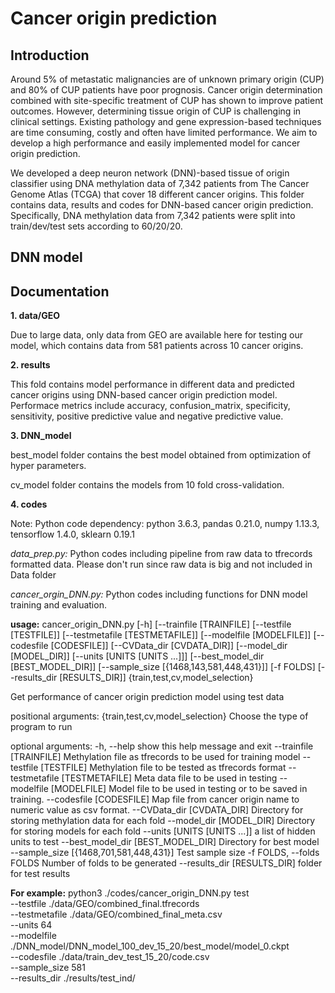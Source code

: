 
# Cancer origin prediction
## Introduction
   Around 5% of metastatic malignancies are of unknown primary origin (CUP) and 80% of CUP patients have poor prognosis. Cancer origin determination combined with site-specific treatment of CUP has shown to improve patient outcomes. However, determining tissue origin of CUP is challenging in clinical settings. Existing pathology and gene expression-based techniques are time consuming, costly and often have limited performance. We aim to develop a high performance and easily implemented model for cancer origin prediction.
   
   We developed a deep neuron network (DNN)-based tissue of origin classifier using DNA methylation data of 7,342 patients from The Cancer Genome Atlas (TCGA) that cover 18 different cancer origins. 
This folder contains data, results and codes for DNN-based cancer origin prediction. Specifically, DNA methylation data from 7,342 patients were split into train/dev/test sets according to 60/20/20.

## DNN model
## Documentation
**1. data/GEO**

  Due to large data, only data from GEO are available here for testing our model, which contains data from 581 patients across 10 cancer origins.

**2. results**
   
   This fold contains model performance in different data and predicted cancer origins using DNN-based cancer origin prediction model. Performace metrics include accuracy,  confusion_matrix, specificity, sensitivity, positive predictive value and negative predictive value.

**3. DNN_model**
   
   best_model folder contains the best model obtained from optimization of hyper parameters.
   
   cv_model folder contains the models from 10 fold cross-validation.

**4. codes**

   Note: Python code dependency: python 3.6.3, pandas 0.21.0, numpy 1.13.3, tensorflow 1.4.0, sklearn 0.19.1
   
   *data_prep.py:* Python codes including pipeline from raw data to tfrecords formatted data. Please don't run since raw data is big and not included in Data folder

   *cancer_orgin_DNN.py:*  Python codes including functions for DNN model training and evaluation.



   **usage:**
   cancer_origin_DNN.py [-h]  [--trainfile [TRAINFILE]
                              [--testfile [TESTFILE]]
                              [--testmetafile [TESTMETAFILE]]
										[--modelfile [MODELFILE]]
										[--codesfile [CODESFILE]]
                               [--CVData_dir [CVDATA_DIR]]
                               [--model_dir [MODEL_DIR]]
                               [--units [UNITS [UNITS ...]]]
                               [--best_model_dir [BEST_MODEL_DIR]]
                               [--sample_size [{1468,143,581,448,431}]]
                               [-f FOLDS] [--results_dir [RESULTS_DIR]]
                               {train,test,cv,model_selection}

   Get performance of cancer origin prediction model using test data

   positional arguments:
     {train,test,cv,model_selection}
                           Choose the type of program to run

   optional arguments:
     -h, --help            show this help message and exit
     --trainfile [TRAINFILE]
                           Methylation file as tfrecords to be used for training model
     --testfile [TESTFILE]
                           Methylation file to be tested as tfrecords format
     --testmetafile [TESTMETAFILE]
                           Meta data file to be used in testing
     --modelfile [MODELFILE]
                           Model file to be used in testing or to be saved in training.
     --codesfile [CODESFILE]
                           Map file from cancer origin name to numeric value as csv format.
     --CVData_dir [CVDATA_DIR]
                           Directory for storing methylation data for each fold
     --model_dir [MODEL_DIR]
                           Directory for storing models for each fold
     --units [UNITS [UNITS ...]]
                           a list of hidden units to test
     --best_model_dir [BEST_MODEL_DIR]
                           Directory for best model
     --sample_size [{1468,701,581,448,431}]
                           Test sample size
     -f FOLDS, --folds FOLDS
                           Number of folds to be generated
     --results_dir [RESULTS_DIR]
                           folder for test results

   **For example:**
   python3 ./codes/cancer_origin_DNN.py test \
                                            --testfile ./data/GEO/combined_final.tfrecords \
                                            --testmetafile ./data/GEO/combined_final_meta.csv \
                                            --units 64  \
                                            --modelfile ./DNN_model/DNN_model_100_dev_15_20/best_model/model_0.ckpt \
                                            --codesfile ./data/train_dev_test_15_20/code.csv \
                                            --sample_size 581 \
                                            --results_dir ./results/test_ind/
